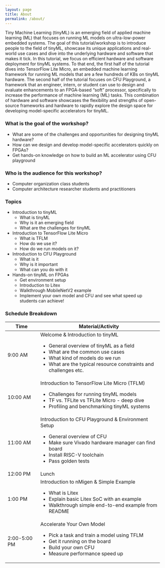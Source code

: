```yaml
---
layout: page
title: About
permalink: /about/
---
```


Tiny Machine Learning (tinyML) is an emerging field of applied machine learning (ML) that focuses on running ML models on ultra-low-power embedded systems. The goal of this tutorial/workshop is to introduce people to the field of tinyML, showcase its unique applications and real-world use cases and dive into the underlying hardware and software that makes it tick. In this tutorial, we focus on efficient hardware and software deployment for tinyML systems. To that end, the first half of the tutorial dives into TensorFlow Lite Micro, an embedded machine learning framework for running ML models that are a few hundreds of KBs on tinyML hardware. The second half of the tutorial focuses on CFU Playground, a framework that an engineer, intern, or student can use to design and evaluate enhancements to an FPGA-based “soft” processor, specifically to increase the performance of machine learning (ML) tasks. This combination of hardware and software showcases the flexibility and strengths of open-source frameworks and hardware to rapidly explore the design space for developing model-specific accelerators for tinyML.

### What is the goal of the workshop?
- What are some of the challenges and opportunities for designing tinyML hardware?
- How can we design and develop model-specific accelerators quickly on FPGAs?
- Get hands-on knowledge on how to build an ML accelerator using CFU playground

### Who is the audience for this workshop?
- Computer organization class students
- Computer architecture researcher students and practitioners

### Topics
- Introduction to tinyML
	- What is tinyML
	- Why is it an emerging field
	- What are the challenges for tinyML
- Introduction to TensorFlow Lite Micro
	- What is TFLM
	- How do we use it?
	- How do we run models on it?
- Introduction to CFU Playground
	- What is it
	- Why is it important
	- What can you do with it
- Hands-on tinyML on FPGAs
	- Get environment setup 
	- Introduction to Litex 
	- Walkthrough MobileNetV2 example
	- Implement your own model and CFU and see what speed up students can achieve!

### Schedule Breakdown

<div>
<table>
<thead>
  <tr>
    <th>Time</th>
    <th>Material/Activity</th>
  </tr>
</thead>
<tbody>
  <tr>
    <td>9:00 AM</td>
    <td>Welcome &amp; Introduction to tinyML
    	<ul>
    	<li>General overview of tinyML as a field</li>
    	<li>What are the common use cases</li>
    	<li>What kind of models do we run</li>
    	<li>What are the typical resource constraints and challenges etc.</li>
    	</ul>
    </td>
  </tr>
  <tr>
    <td>10:00 AM</td>
    <td>Introduction to TensorFlow Lite Micro (TFLM) 
    	<ul>
    		<li>Challenges for running tinyML models</li>
			<li>TF vs. TFLite vs TFLite Micro - deep dive</li>
			<li>Profiling and benchmarking tinyML systems</li>
    	</ul>
	</td>
  </tr>
  <tr>
    <td>11:00 AM</td>
    <td>Introduction to CFU Playground &amp; Environment Setup 
    	<ul>
    		<li>General overview of CFU</li>
			<li>Make sure Vivado hardware manager can find board</li>
			<li>Install RISC-V toolchain</li>
			<li>Pass golden tests</li>
    	</ul>
	</td>
  </tr>
  <tr>
    <td>12:00 PM</td>
    <td>Lunch</td>
  </tr>
  <tr>
    <td>1:00 PM</td>
    <td>Introduction to nMigen & Simple Example
		<ul>
			<li>What is Litex</li>
			<li>Explain basic Litex SoC with an example</li>
			<li>Walkthrough simple end-to-end example from README</li>
		</ul>
	</td>
  </tr>
  <tr>
    <td>2:00-5:00 PM</td>
    <td>Accelerate Your Own Model
    	<ul>
			<li>Pick a task and train a model using TFLM</li>
			<li>Get it running on the board</li>
			<li>Build your own CFU</li>
			<li>Measure performance speed up</li>
    	</ul>
    </td>
  </tr>
</tbody>
</table>
</div>

<!-- You can find the source code for Minima at GitHub:
[jekyll][jekyll-organization] /
[minima](https://github.com/jekyll/minima)

You can find the source code for Jekyll at GitHub:
[jekyll][jekyll-organization] /
[jekyll](https://github.com/jekyll/jekyll)


[jekyll-organization]: https://github.com/jekyll -->
